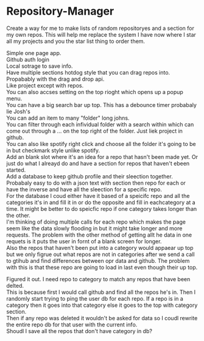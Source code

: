 # Repository-Manager

Create a way for me to make lists of random repositoryes and a section for my own repos. This will help me replace the system I have now where I star all my projects and you the star list thing to order them.

Simple one page app.\
Github auth login\
Local sotrage to save info.\
Have multiple sections hotdog style that you can drag repos into. Propabably with the drag and drop api.\
Like project except with repos.\
You can also accses setting on the top rioght which opens up a popup menu.\
You can have a big search bar up top. This has a debounce timer probabaly lie Josh's\
You can add an item to many "folder" long johns.\
You can filter through each infividual folder with a search within which can come out through a ... on the top right of the folder. Just liek project in github.\
You can also like spotify right click and choose all the folder it's going to be in but checkmark style unlike spotify.\
Add an blank slot where it's an idea for a repo that hasn't been made yet. Or just do what I alreayd do and have a section for repos that haven't ebeen started.\
Add a database to keep github profile and their sleection together. Probabaly easy to do with a json text with section then repo for each or have the inverse and have all the sleection for a specific repo.\
For the database I coud either have it based of a speicifc repo and all the categories it's in and fill it in or do the opposite and fill in eachcategory at a time. It might be better to do speicfic repo if one category takes longer than the other.\
I'm thinking of doing multiple calls for each repo which makes the page seem like the data slowly flooding in but it might take longer and more requests. The problem with the other method of getting allt he data in one requets is it puts the user in fornt of a blank screen for longer.\
Also the repos that haven't been put into a category would appaear up top but we only figrue out what repos are not in categories after we send a call to gtihub and find differences between opr data and github. The problem with this is that these repo are going to load in last even though their up top.

Figured it out. I need repo to category to match any repos that have been delted.\
This is because first I would call github and find all the repos he's in. Then I randomly start trying to ping the user db for each repo. If a repo is in a category then it goes into that category else it goes to the top with category section.\
Then if any repo was deleted it wouldn't be asked for data so I coudl rewrite the entire repo db for that user with the current info.\
Shoudl I save all the repos that don't have category in db?
